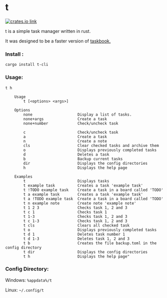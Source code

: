 # t

[<img src="https://img.shields.io/crates/v/t-cli.svg?style=flat-square" alt="crates.io link">](https://crates.io/crates/t-cli)

t is a simple task manager written in rust.

It was designed to be a faster version of [taskbook.](https://github.com/klaussinani/taskbook)

### Install :

```
cargo install t-cli
```

### Usage:

```
t h

    Usage
        t [<options> <args>] 

    Options
        none                    Display a list of tasks.
        none+args               Create a task
        none+number             Check/uncheck task

        c                       Check/uncheck task
        a                       Create a task
        n                       Create a note
        cls                     Clear checked tasks and archive them
        o                       Displays previously completed tasks
        d                       Deletes a task
        b                       Backup current tasks
        dir                     Displays the config directories
        h                       Displays the help page

    Examples                     
        t                       Displays tasks
        t example task          Creates a task 'example task'
        t !TODO example task    Create a task in a board called 'TODO'        
        t a example task        Creates a task 'example task'
        t a !TODO example task  Create a task in a board called 'TODO'        
        t n example note        Create note 'example note'
        t 1 2 3                 Checks task 1, 2 and 3
        t c 1                   Checks task 1
        t 1-3                   Checks task 1, 2 and 3
        t c 1-3                 Checks task 1, 2 and 3
        t cls                   Clears all checked task
        t o                     Displays previously completed tasks
        t d 1                   Deletes task number 1
        t d 1-3                 Deletes task 1, 2 and 3
        t b                     Creates the file backup.toml in the config directory
        t dir                   Displays the config directories 
        t h                     Displays the help page"

```

### Config Directory:

Windows: `%appdata%/t`

Linux: `~/.config/t`
